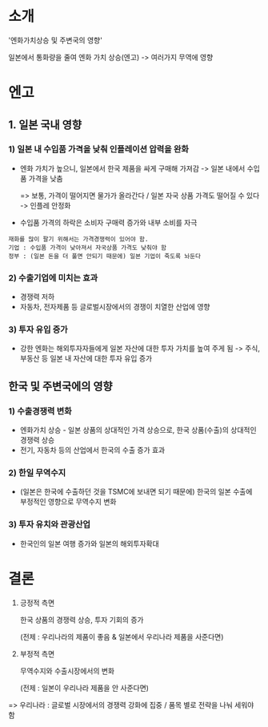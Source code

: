 # 소개
'엔화가치상승 및 주변국의 영향'

일본에서 통화량을 줄여 엔화 가치 상승(엔고) -> 여러가지 무역에 영향

# 엔고
## 1. 일본 국내 영향
### 1) 일본 내 수입품 가격을 낮춰 인플레이션 압력을 완화
   * 엔화 가치가 높으니, 일본에서 한국 제품을 싸게 구매해 가져감 -> 일본 내에서 수입품 가격을 낮춤
     
     => 보통, 가격이 떨어지면 물가가 올라간다 / 일본 자국 상품 가격도 떨어질 수 있다 -> 인플레 안정화
   * 수입품 가격의 하락은 소비자 구매력 증가와 내부 소비를 자극

    재화를 많이 팔기 위해서는 가격경쟁력이 있어야 함. 
    기업 : 수입품 가격이 낮아져서 자국상품 가격도 낮춰야 함
    정부 : (일본 돈을 더 풀면 안되기 때문에) 일본 기업이 죽도록 놔둔다

### 2) 수출기업에 미치는 효과
   * 경쟁력 저하
   * 자동차, 전자제품 등 글로벌시장에서의 경쟁이 치열한 산업에 영향
  
### 3) 투자 유입 증가
   * 강한 엔화는 해외투자자들에게 일본 자산에 대한 투자 가치를 높여 주게 됨 -> 주식, 부동산 등 일본 내 자산에 대한 투자 유입 증가

## 한국 및 주변국에의 영향
### 1) 수출경쟁력 변화
   * 엔화가치 상승 - 일본 상품의 상대적인 가격 상승으로, 한국 상품(수출)의 상대적인 경쟁력 상승
   * 전기, 자동차 등의 산업에서 한국의 수출 증가 효과

### 2) 한일 무역수지
   * (일본은 한국에 수출하던 것을 TSMC에 보내면 되기 때문에) 한국의 일본 수출에 부정적인 영향으로 무역수지 변화

### 3) 투자 유치와 관광산업
   * 한국인의 일본 여행 증가와 일본의 해외투자확대
  
# 결론
1) 긍정적 측면

    한국 상품의 경쟁력 상승, 투자 기회의 증가
   
   (전제 : 우리나라의 제품이 좋음 & 일본에서 우리나라 제품을 사준다면)    

3) 부정적 측면

    무역수지와 수출시장에서의 변화
   
   (전제 : 일본이 우리나라 제품을 안 사준다면)    

=> 우리나라 : 글로벌 시장에서의 경쟁력 강화에 집중 / 품목 별로 전략을 나눠 세워야 함
